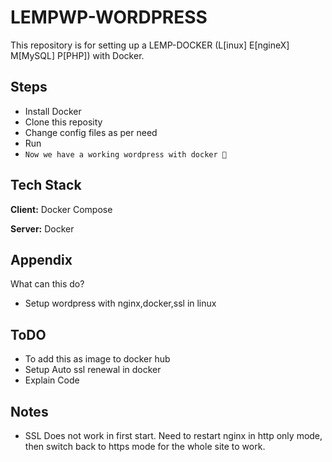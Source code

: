 
# LEMPWP-WORDPRESS

This repository is for setting up a LEMP-DOCKER (L[inux] E[ngineX] M[MySQL] P[PHP]) with Docker.


## Steps

- Install Docker
- Clone this reposity
- Change config files as per need
- Run
- `Now we have a working wordpress with docker 🎉`
## Tech Stack

**Client:** Docker Compose

**Server:** Docker


## Appendix

What can this do?

- Setup wordpress with nginx,docker,ssl in linux

## ToDO

- To add this as image to docker hub
- Setup Auto ssl renewal in docker
- Explain Code

## Notes

- SSL Does not work in first start. Need to restart nginx in http only mode, then switch back to https mode for the whole site to work.

